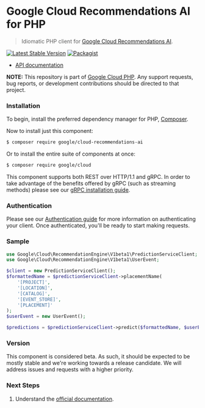 # Google Cloud Recommendations AI for PHP

> Idiomatic PHP client for [Google Cloud Recommendations AI](https://cloud.google.com/recommendations-ai).

[![Latest Stable Version](https://poser.pugx.org/google/cloud-recommendations-ai/v/stable)](https://packagist.org/packages/google/cloud-recommendations-ai) [![Packagist](https://img.shields.io/packagist/dm/google/cloud-recommendations-ai.svg)](https://packagist.org/packages/google/cloud-recommendations-ai)

* [API documentation](http://googleapis.github.io/google-cloud-php/#/docs/cloud-recommendations-ai/latest/recommendationengine/readme)

**NOTE:** This repository is part of [Google Cloud PHP](https://github.com/googleapis/google-cloud-php). Any
support requests, bug reports, or development contributions should be directed to
that project.

### Installation

To begin, install the preferred dependency manager for PHP, [Composer](https://getcomposer.org/).

Now to install just this component:

```sh
$ composer require google/cloud-recommendations-ai
```

Or to install the entire suite of components at once:

```sh
$ composer require google/cloud
```

This component supports both REST over HTTP/1.1 and gRPC. In order to take advantage of the benefits offered by gRPC (such as streaming methods)
please see our [gRPC installation guide](https://cloud.google.com/php/grpc).

### Authentication

Please see our [Authentication guide](https://github.com/googleapis/google-cloud-php/blob/master/AUTHENTICATION.md) for more information
on authenticating your client. Once authenticated, you'll be ready to start making requests.

### Sample

```php
use Google\Cloud\RecommendationEngine\V1beta1\PredictionServiceClient;
use Google\Cloud\RecommendationEngine\V1beta1\UserEvent;

$client = new PredictionServiceClient();
$formattedName = $predictionServiceClient->placementName(
    '[PROJECT]',
    '[LOCATION]',
    '[CATALOG]',
    '[EVENT_STORE]',
    '[PLACEMENT]'
);
$userEvent = new UserEvent();

$predictions = $predictionServiceClient->predict($formattedName, $userEvent);
```

### Version

This component is considered beta. As such, it should be expected to be mostly stable and we're working towards a release candidate. We will address issues and requests with a higher priority.

### Next Steps

1. Understand the [official documentation](https://cloud.google.com/recommendations-ai/docs).
